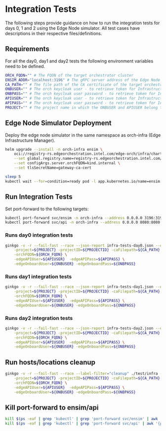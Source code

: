 # Integration Tests

The following steps provide guidance on how to run the integration tests for days 0, 1 and 2 using
the Edge Node simulator.
All test cases have descriptions in their respective files/definitions.

## Requirements

For all the day0, day1 and day2 tests the following environment variables need to be defined.

```bash
ORCH_FQDN="" # The FQDN of the target orchestrator cluster
ENSIM_ADDR="localhost:3196" # The gRPC server address of the Edge Node simulator (if/when needed) - e.g., localhost:3196
CA_PATH="" # The file path of the CA certificate of the target orchestrator cluster
ONBUSER="" # The orch keycloak user - to retrieve token for Infrastructure Manager SBI interactions of ENSIM
ONBPASS="" # The orch keycloak user password - to retrieve token for Infrastructure Manager SBI interactions of ENSIM
APIUSER="" # The orch keycloak user - to retrieve token for Infrastructure Manager REST API interactions - if not specified goes to default
APIPASS="" # The orch keycloak user password - to retrieve token for Infrastructure Manager REST API interactions - if not specified goes to default
PROJECT="" # The project name in which the ONBUSER and APIUSER belong to.
```

## Edge Node Simulator Deployment

Deploy the edge node simulator in the same namespace as orch-infra (Edge Infrastructure Manager).

```bash
helm upgrade --install -n orch-infra ensim \
    oci://registry-rs.edgeorchestration.intel.com/edge-orch/infra/charts/ensim \
    --set global.registry.name=registry-rs.edgeorchestration.intel.com/edge-orch/ \
    --set configArgs.server.orchFQDN=kind.internal \
    --set tlsSecretName=gateway-ca-cert

sleep 5
kubectl wait --for=condition=ready pod -l app.kubernetes.io/name=ensim -n orch-infra --timeout=5m
```

## Run Integration Tests

Set port-forward to the following targets:

```bash
kubectl port-forward svc/ensim -n orch-infra --address 0.0.0.0 3196:3196 &
kubectl port-forward svc/api -n orch-infra --address 0.0.0.0 8080:8080 &
```

### Runs day0 integration tests

```bash
ginkgo -v -r --fail-fast --race --json-report infra-tests-day0.json --output-dir . --label-filter="infra-tests-day0" ./test/infra -- \
    -project=${PROJECT} -projectID=${PROJECTID} -caFilepath=${CA_PATH} -simAddress=${ENSIM_ADDR} \
    -orchFQDN=${ORCH_FQDN} \
    -edgeAPIUser=${APIUSER}  -edgeAPIPass=${APIPASS} \
    -edgeOnboardUser=${ONBUSER} -edgeOnboardPass=${ONBPASS}
```

### Runs day1 integration tests

```bash
ginkgo -v -r --fail-fast --race --json-report infra-tests-day1.json --output-dir . --label-filter="infra-tests-day1" ./test/infra -- \
    -project=${PROJECT} -projectID=${PROJECTID} -caFilepath=${CA_PATH} -simAddress=${ENSIM_ADDR} \
    -orchFQDN=${ORCH_FQDN} \
    -edgeAPIUser=${APIUSER}  -edgeAPIPass=${APIPASS} \
    -edgeOnboardUser=${ONBUSER} -edgeOnboardPass=${ONBPASS}
```

### Runs day2 integration tests

```bash
ginkgo -v -r --fail-fast --race --json-report infra-tests-day2.json --output-dir . --label-filter="infra-tests-day2" ./test/infra --  \
    -project=${PROJECT} -projectID=${PROJECTID} -caFilepath=${CA_PATH} -simAddress=${ENSIM_ADDR} \
    -orchFQDN=${ORCH_FQDN} \
    -edgeAPIUser=${APIUSER}  -edgeAPIPass=${APIPASS} \
    -edgeOnboardUser=${ONBUSER} -edgeOnboardPass=${ONBPASS}
```

## Run hosts/locations cleanup

```bash
ginkgo -v -r --fail-fast --race --label-filter="cleanup" ./test/infra --  \
    -project=${PROJECT} -projectID=${PROJECTID} -caFilepath=${CA_PATH} -simAddress=${ENSIM_ADDR} \
    -orchFQDN=${ORCH_FQDN} \
    -edgeAPIUser=${APIUSER}  -edgeAPIPass=${APIPASS} \
    -edgeOnboardUser=${ONBUSER} -edgeOnboardPass=${ONBPASS}
```

## Kill port-forward to ensim/api

```bash
kill $(ps -eaf | grep 'kubectl' | grep 'port-forward svc/ensim' | awk '{print $2}')
kill $(ps -eaf | grep 'kubectl' | grep 'port-forward svc/api' | awk '{print $2}')
```
